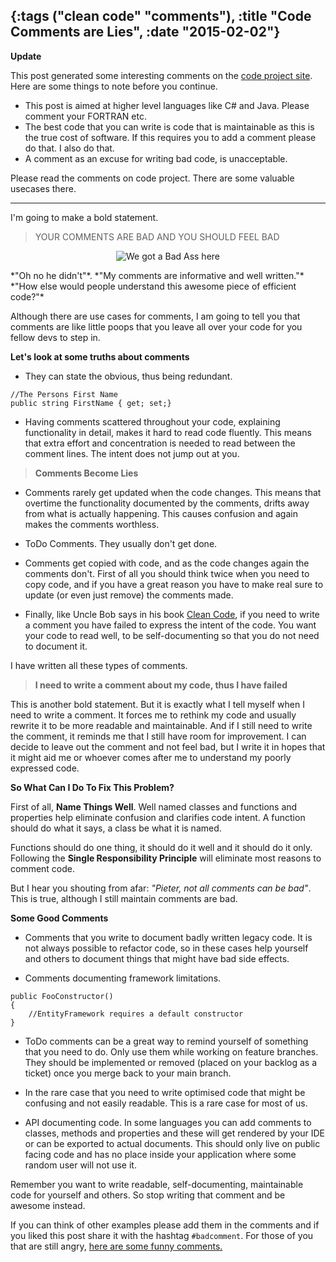{:tags ("clean code" "comments"), :title "Code Comments are Lies", :date "2015-02-02"}
-----
**Update**

This post generated some interesting comments on the [code project site](http://www.codeproject.com/script/Articles/ArticleVersion.aspx?waid=158130&aid=872073).
Here are some things to note before you continue.

* This post is aimed at higher level languages like C# and Java. Please comment your FORTRAN etc.
* The best code that you can write is code that is maintainable as this is the true cost of software. If this requires you to add a comment please do that. I also do that.
* A comment as an excuse for writing bad code, is unacceptable. 

Please read the comments on code project. There are some valuable usecases there.
___
I'm going to make a bold statement. 
>YOUR COMMENTS ARE BAD AND YOU SHOULD FEEL BAD

<div style="text-align: center;"><img src="http://res.cloudinary.com/dltpyggxx/image/upload/c_scale,w_172/v1422551564/BadAss_t0fi7y.png" alt="We got a Bad Ass here" style="max-width: 200px; margin-bottom:1em"/></div>
*"Oh no he didn't"*. *"My comments are informative and well written."* *"How else would people understand this awesome piece of efficient code?"*

Although there are use cases for comments, I am going to tell you that comments are like little poops that you leave all over your code for you fellow devs to step in.

**Let's look at some truths about comments**

* They can state the obvious, thus being redundant.
<pre><code class="language-csharp">//The Persons First Name
public string FirstName { get; set;}</code></pre>

* Having comments scattered throughout your code, explaining functionality in detail, makes it hard to read code fluently. This means that extra effort and concentration is needed to read between the comment lines. The intent does not jump out at you.

>**Comments Become Lies**

* Comments rarely get updated when the code changes. This means that overtime the functionality documented by the comments, drifts away from what is actually happening. This causes confusion and again makes the comments worthless.

* ToDo Comments. They usually don't get done. 

* Comments get copied with code, and as the code changes again the comments don't. First of all you should think twice when you need to copy code, and if you have a great reason you have to make real sure to update (or even just remove) the comments made.

* Finally, like Uncle Bob says in his book [Clean Code](http://www.amazon.com/Clean-Code-Handbook-Software-Craftsmanship/dp/0132350882), if you need to write a comment you have failed to express the intent of the code. You want your code to read well, to be self-documenting so that you do not need to document it.

I have written all these types of comments.

>**I need to write a comment about my code, thus I have failed**

This is another bold statement. But it is exactly what I tell myself when I need to write a comment. It forces me to rethink my code and usually rewrite it to be more readable and maintainable. And if I still need to write the comment, it reminds me that I still have room for improvement. I can decide to leave out the comment and not feel bad, but I write it in hopes that it might aid me or whoever comes after me to understand my poorly expressed code.

**So What Can I Do To Fix This Problem?**

First of all, **Name Things Well**. Well named classes and functions and properties help eliminate confusion and clarifies code intent. A function should do what it says, a class be what it is named.

Functions should do one thing, it should do it well and it should do it only. Following the **Single Responsibility Principle** will eliminate most reasons to comment code.

But I hear you shouting from afar: *"Pieter, not all comments can be bad"*. This is true, although I still maintain comments are bad.

**Some Good Comments**

* Comments that you write to document badly written legacy code. It is not always possible to refactor code, so in these cases help yourself and others to document things that might have bad side effects. 

* Comments documenting framework limitations.
<pre><code class="language-csharp">public FooConstructor()
{
	//EntityFramework requires a default constructor
}</code></pre>

* ToDo comments can be a great way to remind yourself of something that you need to do. Only use them while working on feature branches. They should be implemented or removed (placed on your backlog as a ticket) once you merge back to your main branch.

* In the rare case that you need to write optimised code that might be confusing and not easily readable. This is a rare case for most of us.

* API documenting code. In some languages you can add comments to classes, methods and properties and these will get rendered by your IDE or can be exported to actual documents. This should only live on public facing code and has no place inside your application where some random user will not use it.

Remember you want to write readable, self-documenting, maintainable code for yourself and others. So stop writing that comment and be awesome instead.

If you can think of other examples please add them in the comments and if you liked this post share it with the hashtag `#badcomment`. For those of you that are still angry, [here are some funny comments.](http://stackoverflow.com/questions/184618/what-is-the-best-comment-in-source-code-you-have-ever-encountered)

<a href="http://www.codeproject.com/script/Articles/BlogFeedList.aspx?amid=8804440" rel="tag" style="display:none">CodeProject</a>